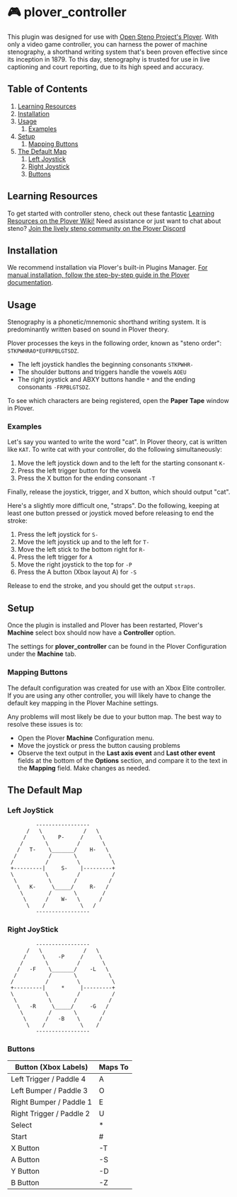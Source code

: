 # 🎮 plover_controller

This plugin was designed for use with [Open Steno Project's Plover](https://openstenoproject.org). With only a video game controller, you can harness the power of machine stenography, a shorthand writing system that's been proven effective since its inception in 1879. To this day, stenography is trusted for use in live captioning and court reporting, due to its high speed and accuracy.

## Table of Contents
1. [Learning Resources](#learning-resources)
1. [Installation](#installation)
1. [Usage](#usage)
    1. [Examples](#examples)
1. [Setup](#setup)
    1. [Mapping Buttons](#mapping-buttons)
1. [The Default Map](#the-default-map)
    1. [Left Joystick](#left-joystick)
    1. [Right Joystick](#right-joystick)
    1. [Buttons](#right-joystick)

## Learning Resources


To get started with controller steno, check out these fantastic [Learning Resources on the Plover Wiki!](https://github.com/openstenoproject/plover/wiki/Learning-Stenography) Need assistance or just want to chat about steno? [Join the lively steno community on the Plover Discord](https://discord.com/invite/0lQde43a6dGmAMp2)

## Installation

We recommend installation via Plover's built-in Plugins Manager. [For manual installation, follow the step-by-step guide in the Plover documentation](https://plover.readthedocs.io/en/latest/cli_reference.html#plugin-installer).

## Usage

Stenography is a phonetic/mnemonic shorthand writing system. It is predominantly written based on sound in Plover theory.

Plover processes the keys in the following order, known as "steno order":
`STKPWHRAO*EUFRPBLGTSDZ`.

- The left joystick handles the beginning consonants `STKPWHR-`
- The shoulder buttons and triggers handle the vowels `AOEU`
- The right joystick and ABXY buttons handle `*` and the ending consonants `-FRPBLGTSDZ`.

To see which characters are being registered, open the **Paper Tape** window in Plover.

### Examples

Let's say you wanted to write the word "cat". In Plover theory, cat is written like `KAT`. To write cat with your controller, do the following simultaneously:
1. Move the left joystick down and to the left for the starting consonant `K-`
2. Press the left trigger button for the vowel`A`
3. Press the X button for the ending consonant `-T`

Finally, release the joystick, trigger, and X button, which should output "cat".

Here's a slightly more difficult one, "straps". Do the following, keeping at least one button pressed or joystick moved before releasing to end the stroke:
1. Press the left joystick for `S-`
2. Move the left joystick up and to the left for `T-`
3. Move the left stick to the bottom right for `R-`
4. Press the left trigger for `A`
5. Move the right joystick to the top for `-P`
6. Press the A button (Xbox layout A) for `-S`

Release to end the stroke, and you should get the output `straps`.

## Setup

Once the plugin is installed and Plover has been restarted, Plover's **Machine** select box should now have a **Controller** option.

The settings for **plover_controller** can be found in the Plover Configuration under the **Machine** tab.

### Mapping Buttons

The default configuration was created for use with an Xbox Elite controller. If you are using any other controller, you will likely have to change the default key mapping in the Plover Machine settings. 

Any problems will most likely be due to your button map. The best way to resolve these issues is to:
- Open the Plover **Machine** Configuration menu.
- Move the joystick or press the button causing problems
- Observe the text output in the **Last axis event** and **Last other event** fields at the bottom of the **Options** section, and compare it to the text in the **Mapping** field. Make changes as needed.


## The Default Map

### Left JoyStick

```
         -----------------         
      /   \             /   \       
     /     \    P-     /     \     
    /       \         /       \    
   /   T-    \_______/    H-   \   
  /          /       \          \  
 /          /         \          \ 
 +---------|     S-    |---------+ 
 \          \         /          / 
  \          \       /          / 
   \   K-     \_____/     R-   /  
    \        /       \        /   
     \      /    W-   \      /    
      \    /           \   /             
         -----------------         
```
### Right JoyStick

```
         -----------------         
      /   \             /   \       
     /     \    -P     /     \     
    /       \         /       \    
   /   -F    \_______/    -L   \   
  /          /       \          \  
 /          /         \          \ 
 +---------|     *     |---------+ 
 \          \         /          / 
  \          \       /          / 
   \   -R     \_____/     -G   /  
    \        /       \        /   
     \      /   -B    \      /    
      \    /           \    /     
         -----------------         
```

### Buttons

| Button (Xbox Labels)     | Maps To  | 
|--------------------------|----------|
| Left Trigger / Paddle 4  | A        |
| Left Bumper / Paddle 3   | O        |
| Right Bumper / Paddle 1  | E        |
| Right Trigger / Paddle 2 | U        |
| Select                   | *        |
| Start                    | #        |
| X Button                 | -T       |
| A Button                 | -S       |
| Y Button                 | -D       |
| B Button                 | -Z       |

